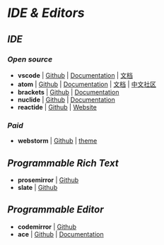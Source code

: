 # _IDE & Editors_

## _IDE_
### _Open source_

- **vscode** | [Github](https://github.com/Microsoft/vscode) | [Documentation](https://code.visualstudio.com/docs) | [文档](https://jeasonstudio.gitbooks.io/vscode-cn-doc/content/)
- **atom** | [Github](https://github.com/atom/atom) | [Documentation](https://atom.io/docs) | [文档](https://atom.io/) | [中文社区](https://atom-china.org/)
- **brackets** | [Github](https://github.com/adobe/brackets) | [Documentation](http://brackets.io/docs/current/modules/brackets.html)
- **nuclide** | [Github](https://github.com/facebook/nuclide) | [Documentation](https://nuclide.io/docs/quick-start/getting-started/)
- **reactide** | [Github](https://github.com/reactide/reactide) | [Website](http://reactide.io/)


### _Paid_

- **webstorm** | [Github](https://www.jetbrains.com/webstorm) | [theme](http://www.riaway.com/theme.php)


## _Programmable Rich Text_

- **prosemirror** | [Github](https://www.indiegogo.com/projects/prosemirror)
- **slate** | [Github](https://github.com/ianstormtaylor/slate)


## _Programmable Editor_

- **codemirror** | [Github](https://github.com/codemirror/CodeMirror)
- **ace** | [Github](https://github.com/ajaxorg/ace) | [Documentation](https://ace.c9.io/)
